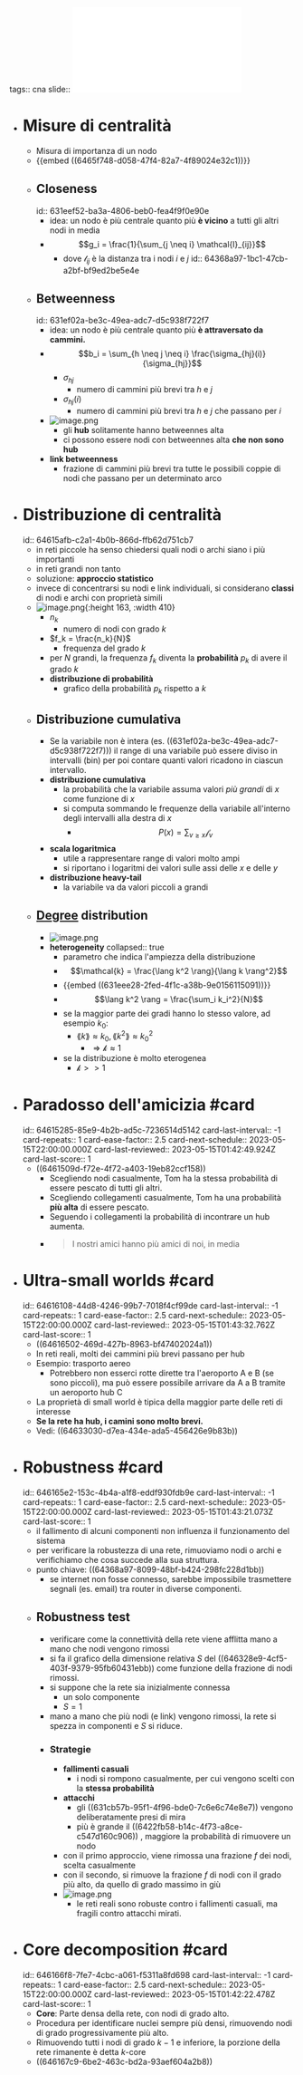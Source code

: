 tags:: cna
slide:: ![ns05](../assets/ns05.pdf)

- # Misure di centralità
	- Misura di importanza di un nodo
	- {{embed ((6465f748-d058-47f4-82a7-4f89024e32c1))}}
	- ## Closeness
	  id:: 631eef52-ba3a-4806-beb0-fea4f9f0e90e
		- idea: un nodo è più centrale quanto più **è vicino** a tutti gli altri nodi in media
		- $$g_i = \frac{1}{\sum_{j \neq i} \mathcal{l}_{ij}}$$
			- dove $\mathcal{l}_{ij}$ è la distanza tra i nodi $i$ e $j$
			  id:: 64368a97-1bc1-47cb-a2bf-bf9ed2be5e4e
	- ## Betweenness
	  id:: 631ef02a-be3c-49ea-adc7-d5c938f722f7
		- idea: un nodo è più centrale quanto più **è attraversato da cammini.**
		- $$b_i = \sum_{h \neq j \neq i} \frac{\sigma_{hj}(i)}{\sigma_{hj}}$$
			- $\sigma_{hj}$
				- numero di cammini più brevi tra $h$ e $j$
			- $\sigma_{hj}(i)$
				- numero di cammini più brevi tra $h$ e $j$ che passano per $i$
		- ![image.png](../assets/image_1662972284782_0.png)
			- gli **hub** solitamente hanno betweennes alta
			- ci possono essere nodi con betweennes alta **che non sono hub**
		- **link betweenness**
			- frazione di cammini più brevi tra tutte le possibili coppie di nodi che passano per un determinato arco
- # Distribuzione di centralità
  id:: 64615afb-c2a1-4b0b-866d-ffb62d751cb7
	- in reti piccole ha senso chiedersi quali nodi o archi siano i più importanti
	- in reti grandi non tanto
	- soluzione: **approccio statistico**
	- invece di concentrarsi su nodi e link individuali, si considerano **classi** di nodi e archi con proprietà simili
	- ![image.png](../assets/image_1662974454475_0.png){:height 163, :width 410}
		- $n_k$
			- numero di nodi con grado $k$
		- $f_k = \frac{n_k}{N}$
			- frequenza del grado $k$
		- per $N$ grandi, la frequenza $f_k$ diventa la **probabilità** $p_k$ di avere il grado $k$
		- **distribuzione di probabilità**
			- grafico della probabilità $p_k$ rispetto a $k$
	- ## Distribuzione cumulativa
		- Se la variabile non è intera (es. ((631ef02a-be3c-49ea-adc7-d5c938f722f7))) il range di una variabile può essere diviso in intervalli (bin) per poi contare quanti valori ricadono in ciascun intervallo.
		- **distribuzione cumulativa**
			- la probabilità che la variabile assuma valori *più grandi* di $x$ come funzione di $x$
			- si computa sommando le frequenze della variabile all'interno degli intervalli alla destra di $x$
				- $$P(x) = \sum_{v \geq x} \mathcal{f}_v$$
		- **scala logaritmica**
			- utile a rappresentare range di valori molto ampi
			- si riportano i logaritmi dei valori sulle assi delle $x$ e delle $y$
		- **distribuzione heavy-tail**
			- la variabile va da valori piccoli a grandi
	- ## [Degree](((6422fb58-b14c-4f73-a8ce-c547d160c906))) distribution
		- ![image.png](../assets/image_1662974968197_0.png)
		- **heterogeneity**
		  collapsed:: true
			- parametro che indica l'ampiezza della distribuzione
			- $$\mathcal{k} = \frac{\lang k^2 \rang}{\lang k \rang^2}$$
			- {{embed ((631eee28-2fed-4f1c-a38b-9e0156115091))}}
			- $$\lang k^2 \rang = \frac{\sum_i k_i^2}{N}$$
			- se la maggior parte dei gradi hanno lo stesso valore, ad esempio $k_0$:
				- $\lang k \rang \approx k_0, \, \lang k^2 \rang \approx k^2_0$
					- $\Longrightarrow \mathcal{k} \approx 1$
			- se la distribuzione è molto eterogenea
				- $\mathcal{k} >> 1$
- # Paradosso dell'amicizia #card
  id:: 64615285-85e9-4b2b-ad5c-7236514d5142
  card-last-interval:: -1
  card-repeats:: 1
  card-ease-factor:: 2.5
  card-next-schedule:: 2023-05-15T22:00:00.000Z
  card-last-reviewed:: 2023-05-15T01:42:49.924Z
  card-last-score:: 1
	- ((6461509d-f72e-4f72-a403-19eb82ccf158))
		- Scegliendo nodi casualmente, Tom ha la stessa probabilità di essere pescato di tutti gli altri.
		- Scegliendo collegamenti casualmente, Tom ha una probabilità **più alta** di essere pescato.
		- Seguendo i collegamenti la probabilità di incontrare un hub aumenta.
		- > I nostri amici hanno più amici di noi, in media
- # Ultra-small worlds #card
  id:: 64616108-44d8-4246-99b7-7018f4cf99de
  card-last-interval:: -1
  card-repeats:: 1
  card-ease-factor:: 2.5
  card-next-schedule:: 2023-05-15T22:00:00.000Z
  card-last-reviewed:: 2023-05-15T01:43:32.762Z
  card-last-score:: 1
	- ((64616502-469d-427b-8963-bf47402024a1))
	- In reti reali, molti dei cammini più brevi passano per hub
	- Esempio: trasporto aereo
		- Potrebbero non esserci rotte dirette tra l'aeroporto A e B (se sono piccoli), ma può essere possibile arrivare da A a B tramite un aeroporto hub C
	- La proprietà di small world è tipica della maggior parte delle reti di interesse
	- **Se la rete ha hub, i camini sono molto brevi.**
	- Vedi: ((64633030-d7ea-434e-ada5-456426e9b83b))
- # Robustness #card
  id:: 646165e2-153c-4b4a-a1f8-eddf930fdb9e
  card-last-interval:: -1
  card-repeats:: 1
  card-ease-factor:: 2.5
  card-next-schedule:: 2023-05-15T22:00:00.000Z
  card-last-reviewed:: 2023-05-15T01:43:21.073Z
  card-last-score:: 1
	- il fallimento di alcuni componenti non influenza il funzionamento del sistema
	- per verificare la robustezza di una rete, rimuoviamo nodi o archi e verifichiamo che cosa succede alla sua struttura.
	- punto chiave: ((64368a97-8099-48bf-b424-298fc228d1bb))
		- se internet non fosse connesso, sarebbe impossibile trasmettere segnali (es. email) tra router in diverse componenti.
	- ## Robustness test
		- verificare come la connettività della rete viene afflitta mano a mano che nodi vengono rimossi
		- si fa il grafico della dimensione relativa $S$ del ((646328e9-4cf5-403f-9379-95fb60431ebb)) come funzione della frazione di nodi rimossi.
		- si suppone che la rete sia inizialmente connessa
			- un solo componente
			- $S = 1$
		- mano a mano che più nodi (e link) vengono rimossi, la rete si spezza in componenti e $S$ si riduce.
		- ### Strategie
			- **fallimenti casuali**
				- i nodi si rompono casualmente, per cui vengono scelti con la **stessa probabilità**
			- **attacchi**
				- gli ((631cb57b-95f1-4f96-bde0-7c6e6c74e8e7)) vengono deliberatamente presi di mira
				- più è grande il ((6422fb58-b14c-4f73-a8ce-c547d160c906)) , maggiore la probabilità di rimuovere un nodo
			- con il primo approccio, viene rimossa una frazione $f$ dei nodi, scelta casualmente
			- con il secondo, si rimuove la frazione $f$ di nodi con il grado più alto, da quello di grado massimo in giù
			- ![image.png](../assets/image_1663063260380_0.png)
				- le reti reali sono robuste contro i fallimenti casuali, ma fragili contro attacchi mirati.
- # Core decomposition #card
  id:: 646166f8-7fe7-4cbc-a061-f5311a8fd698
  card-last-interval:: -1
  card-repeats:: 1
  card-ease-factor:: 2.5
  card-next-schedule:: 2023-05-15T22:00:00.000Z
  card-last-reviewed:: 2023-05-15T01:42:22.478Z
  card-last-score:: 1
	- **Core**: Parte densa della rete, con nodi di grado alto.
	- Procedura per identificare nuclei sempre più densi, rimuovendo nodi di grado progressivamente più alto.
	- Rimuovendo tutti i nodi di grado $k-1$ e inferiore, la porzione della rete rimanente è detta $k$-core
	- ((646167c9-6be2-463c-bd2a-93aef604a2b8))